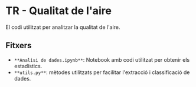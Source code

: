 # TR - Qualitat de l'aire
 El codi utilitzat per analitzar la qualitat de l'aire.

 
## Fitxers

 * `**Analisi de dades.ipynb**`: Notebook amb codi utilitzat per obtenir els estadístics.
 * `**utils.py**`: mètodes utilitzats per facilitar l'extracció i classificació de dades.
